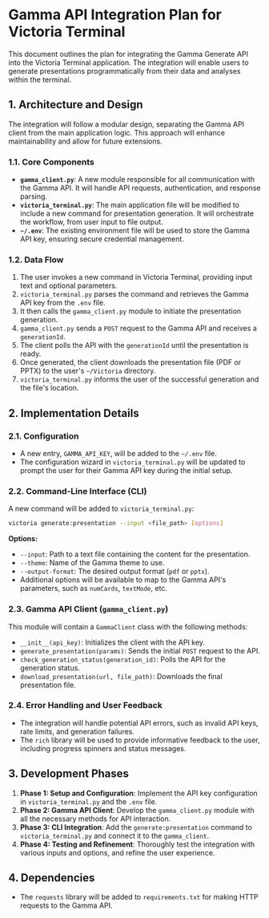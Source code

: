 # Gamma API Integration Plan for Victoria Terminal

This document outlines the plan for integrating the Gamma Generate API into the Victoria Terminal application. The integration will enable users to generate presentations programmatically from their data and analyses within the terminal.

## 1. Architecture and Design

The integration will follow a modular design, separating the Gamma API client from the main application logic. This approach will enhance maintainability and allow for future extensions.

### 1.1. Core Components

- **`gamma_client.py`**: A new module responsible for all communication with the Gamma API. It will handle API requests, authentication, and response parsing.
- **`victoria_terminal.py`**: The main application file will be modified to include a new command for presentation generation. It will orchestrate the workflow, from user input to file output.
- **`~/.env`**: The existing environment file will be used to store the Gamma API key, ensuring secure credential management.

### 1.2. Data Flow

1. The user invokes a new command in Victoria Terminal, providing input text and optional parameters.
2. `victoria_terminal.py` parses the command and retrieves the Gamma API key from the `.env` file.
3. It then calls the `gamma_client.py` module to initiate the presentation generation.
4. `gamma_client.py` sends a `POST` request to the Gamma API and receives a `generationId`.
5. The client polls the API with the `generationId` until the presentation is ready.
6. Once generated, the client downloads the presentation file (PDF or PPTX) to the user's `~/Victoria` directory.
7. `victoria_terminal.py` informs the user of the successful generation and the file's location.

## 2. Implementation Details

### 2.1. Configuration

- A new entry, `GAMMA_API_KEY`, will be added to the `~/.env` file.
- The configuration wizard in `victoria_terminal.py` will be updated to prompt the user for their Gamma API key during the initial setup.

### 2.2. Command-Line Interface (CLI)

A new command will be added to `victoria_terminal.py`:

```bash
victoria generate:presentation --input <file_path> [options]
```

**Options:**

- `--input`: Path to a text file containing the content for the presentation.
- `--theme`: Name of the Gamma theme to use.
- `--output-format`: The desired output format (`pdf` or `pptx`).
- Additional options will be available to map to the Gamma API's parameters, such as `numCards`, `textMode`, etc.

### 2.3. Gamma API Client (`gamma_client.py`)

This module will contain a `GammaClient` class with the following methods:

- `__init__(api_key)`: Initializes the client with the API key.
- `generate_presentation(params)`: Sends the initial `POST` request to the API.
- `check_generation_status(generation_id)`: Polls the API for the generation status.
- `download_presentation(url, file_path)`: Downloads the final presentation file.

### 2.4. Error Handling and User Feedback

- The integration will handle potential API errors, such as invalid API keys, rate limits, and generation failures.
- The `rich` library will be used to provide informative feedback to the user, including progress spinners and status messages.

## 3. Development Phases

1. **Phase 1: Setup and Configuration**: Implement the API key configuration in `victoria_terminal.py` and the `.env` file.
2. **Phase 2: Gamma API Client**: Develop the `gamma_client.py` module with all the necessary methods for API interaction.
3. **Phase 3: CLI Integration**: Add the `generate:presentation` command to `victoria_terminal.py` and connect it to the `gamma_client`.
4. **Phase 4: Testing and Refinement**: Thoroughly test the integration with various inputs and options, and refine the user experience.

## 4. Dependencies

- The `requests` library will be added to `requirements.txt` for making HTTP requests to the Gamma API.

